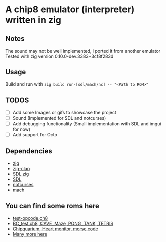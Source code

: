 # A chip8 emulator (interpreter) written in zig
## Notes
The sound may not be well implemented, I ported it from another emulator
Tested with zig version 0.10.0-dev.3383+3cf8f283d

## Usage
Build and run with `zig build run-[sdl/mach/nc] -- "<Path to ROM>"`

## TODOS
- [ ] Add some Images or gifs to showcase the project
- [ ] Sound (Implemented for SDL and notcurses)
- [ ] Add debugging functionality (Small implementation with SDL and imgui for now)
- [ ] Add support for Octo

## Dependencies
- [zig](https://ziglang.org/)
- [zig-clap](https://github.com/Hejsil/zig-clap)
- [SDL.zig](https://github.com/MasterQ32/SDL.zig)
- [SDL](https://www.libsdl.org/index.php)
- [notcurses](https://github.com/dankamongmen/notcurses)
- [mach](https://github.com/hexops/mach)

## You can find some roms here
- [test-opcode.ch8](https://github.com/corax89/chip8-test-rom)
- [BC_test.ch8, CAVE, Maze, PONG, TANK, TETRIS](https://github.com/cj1128/chip8-emulator/tree/master/rom)
- [Chipquarium, Heart monitor, morse code](https://github.com/mattmikolay/chip-8)
- [Many more here](https://www.zophar.net/pdroms/chip8/chip-8-games-pack.html)
